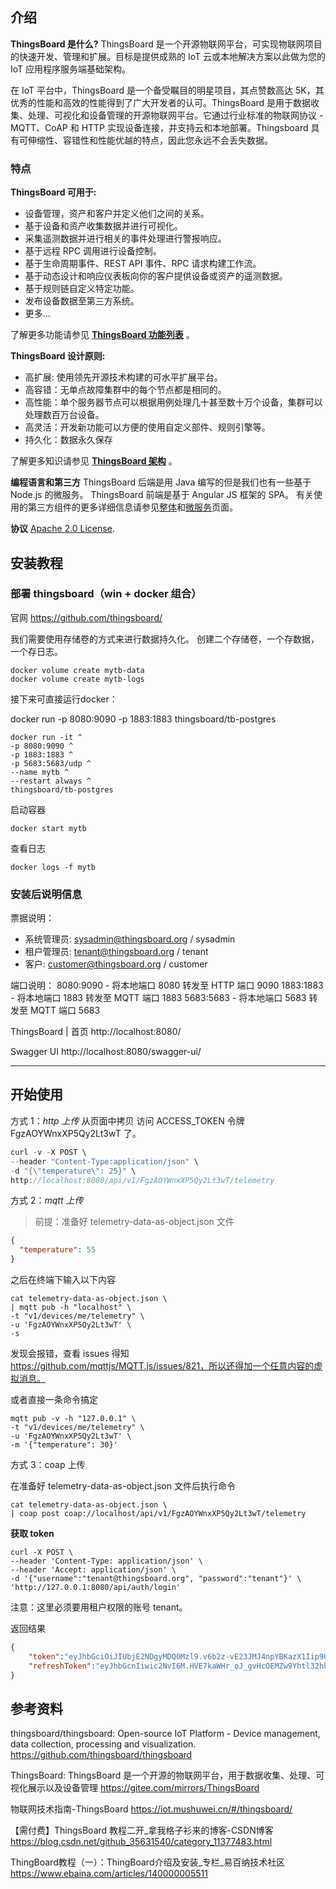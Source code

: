 ## 介绍

**ThingsBoard 是什么?**
ThingsBoard 是一个开源物联网平台，可实现物联网项目的快速开发、管理和扩展。目标是提供成熟的 IoT 云或本地解决方案以此做为您的 IoT 应用程序服务端基础架构。

在 IoT 平台中，ThingsBoard 是一个备受瞩目的明星项目，其点赞数高达 5K，其优秀的性能和高效的性能得到了广大开发者的认可。ThingsBoard 是用于数据收集、处理、可视化和设备管理的开源物联网平台。它通过行业标准的物联网协议 - MQTT、CoAP 和 HTTP 实现设备连接，并支持云和本地部署。Thingsboard 具有可伸缩性、容错性和性能优越的特点，因此您永远不会丢失数据。

### 特点

**ThingsBoard 可用于:**

*   设备管理，资产和客户并定义他们之间的关系。
*   基于设备和资产收集数据并进行可视化。
*   采集遥测数据并进行相关的事件处理进行警报响应。
*   基于远程 RPC 调用进行设备控制。
*   基于生命周期事件、REST API 事件、RPC 请求构建工作流。
*   基于动态设计和响应仪表板向你的客户提供设备或资产的遥测数据。
*   基于规则链自定义特定功能。
*   发布设备数据至第三方系统。
*   更多…

了解更多功能请参见 [**ThingsBoard 功能列表**](http://www.ithingsboard.com/docs/#community-edition-features) 。

**ThingsBoard 设计原则:**

*   高扩展: 使用领先开源技术构建的可水平扩展平台。
*   高容错：无单点故障集群中的每个节点都是相同的。
*   高性能：单个服务器节点可以根据用例处理几十甚至数十万个设备，集群可以处理数百万台设备。
*   高灵活：开发新功能可以方便的使用自定义部件、规则引擎等。
*   持久化：数据永久保存

了解更多知识请参见 [**ThingsBoard 架构**](http://www.ithingsboard.com/docs/reference) 。

**编程语言和第三方**
ThingsBoard 后端是用 Java 编写的但是我们也有一些基于 Node.js 的微服务。
ThingsBoard 前端是基于 Angular JS 框架的 SPA。
有关使用的第三方组件的更多详细信息请参见[整体](http://www.ithingsboard.com/docs/reference/monolithic)和[微服务](http://www.ithingsboard.com/docs/reference/monolithic)页面。

**协议**
 [Apache 2.0 License](https://github.com/thingsboard/thingsboard/blob/master/LICENSE).

## 安装教程

### 部署 thingsboard（win + docker 组合）

官网
https://github.com/thingsboard/

我们需要使用存储卷的方式来进行数据持久化。 创建二个存储卷，一个存数据，一个存日志。
```
docker volume create mytb-data
docker volume create mytb-logs
```

接下来可直接运行docker：

docker run -p 8080:9090 -p 1883:1883 thingsboard/tb-postgres

```
docker run -it ^
-p 8080:9090 ^
-p 1883:1883 ^
-p 5683:5683/udp ^
--name mytb ^
--restart always ^
thingsboard/tb-postgres
```

启动容器
```
docker start mytb
```

查看日志
```
docker logs -f mytb
```

### 安装后说明信息

票据说明：
* 系统管理员: sysadmin@thingsboard.org / sysadmin
* 租户管理员: tenant@thingsboard.org / tenant
* 客户: customer@thingsboard.org / customer

端口说明：
8080:9090 - 将本地端口 8080 转发至 HTTP 端口 9090
1883:1883 - 将本地端口 1883 转发至 MQTT 端口 1883
5683:5683 - 将本地端口 5683 转发至 MQTT 端口 5683

ThingsBoard | 首页
http://localhost:8080/

Swagger UI
http://localhost:8080/swagger-ui/
- - -

## 开始使用

方式 1：*http 上传*
从页面中拷贝 访问 ACCESS_TOKEN  令牌 FgzAOYWnxXP5Qy2Lt3wT 了。

```js
curl -v -X POST \
--header "Content-Type:application/json" \
-d "{\"temperature\": 25}" \
http://localhost:8080/api/v1/FgzAOYWnxXP5Qy2Lt3wT/telemetry
```

方式 2：*mqtt 上传*

> 前提：准备好 telemetry-data-as-object.json 文件
```json
{
  "temperature": 55
}
```

之后在终端下输入以下内容
```
cat telemetry-data-as-object.json \
| mqtt pub -h "localhost" \
-t "v1/devices/me/telemetry" \
-u 'FgzAOYWnxXP5Qy2Lt3wT' \
-s
```

发现会报错，查看 issues 得知 https://github.com/mqttjs/MQTT.js/issues/821，所以还得加一个任意内容的虚拟消息。

或者直接一条命令搞定
```
mqtt pub -v -h "127.0.0.1" \
-t "v1/devices/me/telemetry" \
-u 'FgzAOYWnxXP5Qy2Lt3wT' \
-m '{"temperature": 30}'
```

方式 3：coap 上传

在准备好 telemetry-data-as-object.json 文件后执行命令
```
cat telemetry-data-as-object.json \
| coap post coap://localhost/api/v1/FgzAOYWnxXP5Qy2Lt3wT/telemetry
```

**获取 token**
```
curl -X POST \
--header 'Content-Type: application/json' \
--header 'Accept: application/json' \
-d '{"username":"tenant@thingsboard.org", "password":"tenant"}' \
'http://127.0.0.1:8080/api/auth/login'
```

注意：这里必须要用租户权限的账号 tenant。

返回结果
```json
{
    "token":"eyJhbGciOiJIUbjE2NDgyMDQ0Mzl9.v6b2z-vE23JMJ4npYBKazX1Iip9UMS9y2-ug",
    "refreshToken":"eyJhbGcnIiwic2NvI6M.HVE7kaWHr_oJ_gvHcOEMZw9Yhtl32hhDtDJAk-Q"
}
```

## 参考资料

thingsboard/thingsboard: Open-source IoT Platform - Device management, data collection, processing and visualization.
https://github.com/thingsboard/thingsboard

ThingsBoard: ThingsBoard 是一个开源的物联网平台，用于数据收集、处理、可视化展示以及设备管理
https://gitee.com/mirrors/ThingsBoard

物联网技术指南-ThingsBoard
https://iot.mushuwei.cn/#/thingsboard/

【需付费】ThingsBoard 教程二开_拿我格子衫来的博客-CSDN博客
https://blog.csdn.net/github_35631540/category_11377483.html

ThingBoard教程（一）：ThingBoard介绍及安装_专栏_易百纳技术社区
https://www.ebaina.com/articles/140000005511
